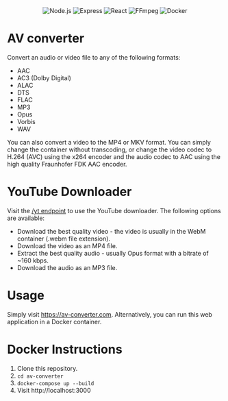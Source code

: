 <div align="center">
  <img src="https://img.shields.io/badge/Node.js-0F9A41?style=for-the-badge&logo=node&color=black" alt="Node.js" />
  <img src="https://img.shields.io/badge/Express-0F9A41?style=for-the-badge&logo=express&color=black" alt="Express" />
  <img src="https://img.shields.io/badge/React-000000?style=for-the-badge&logo=react&logoColor=60DAFB" alt="React" />
  <img src="https://img.shields.io/badge/FFmpeg-000000?style=for-the-badge&logo=ffmpeg&logoColor=green" alt="FFmpeg" />
  <img src="https://img.shields.io/badge/Docker-000000?style=for-the-badge&logo=docker&logoColor=0db7ed" alt="Docker" />
</div>

# AV converter

Convert an audio or video file to any of the following formats:

- AAC
- AC3 (Dolby Digital)
- ALAC
- DTS
- FLAC
- MP3
- Opus
- Vorbis
- WAV

You can also convert a video to the MP4 or MKV format. You can simply change the container without transcoding, or change the video codec to H.264 (AVC) using the x264 encoder and the audio codec to AAC using the high quality Fraunhofer FDK AAC encoder.

# YouTube Downloader

Visit the [/yt endpoint](https://av-converter.com/yt) to use the YouTube downloader. The following options are available:

- Download the best quality video - the video is usually in the WebM container (.webm file extension).
- Download the video as an MP4 file.
- Extract the best quality audio - usually Opus format with a bitrate of ~160 kbps.
- Download the audio as an MP3 file.

# Usage

Simply visit https://av-converter.com. Alternatively, you can run this web application in a Docker container.

# Docker Instructions

1. Clone this repository.
2. `cd av-converter`
3. `docker-compose up --build`
4. Visit http://localhost:3000
